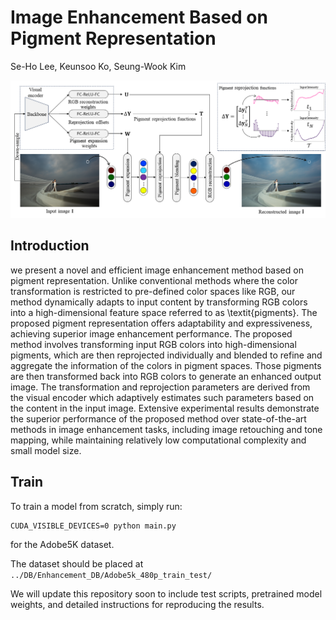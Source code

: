 # Image Enhancement Based on Pigment Representation


Se-Ho Lee, Keunsoo Ko, Seung-Wook Kim

![Example 1](./framework.png)



## Introduction
we present a novel and efficient image enhancement method based on pigment representation. Unlike conventional methods where the color transformation is restricted to pre-defined color spaces like RGB, our method dynamically adapts to input content by transforming RGB colors into a high-dimensional feature space referred to as \textit{pigments}. The proposed pigment representation offers adaptability and expressiveness, achieving superior image enhancement performance. The proposed method involves transforming input RGB colors into high-dimensional pigments, which are then reprojected individually and blended to refine and aggregate the information of the colors in pigment spaces. Those pigments are then transformed back into RGB colors to generate an enhanced output image. The transformation and reprojection parameters are derived from the visual encoder which adaptively estimates such parameters based on the content in the input image. Extensive experimental results demonstrate the superior performance of the proposed method over state-of-the-art methods in image enhancement tasks, including image retouching and tone mapping, while maintaining relatively low computational complexity and small model size.


## Train
To train a model from scratch, simply run:

```
CUDA_VISIBLE_DEVICES=0 python main.py
```
for the Adobe5K dataset.

The dataset should be placed at `../DB/Enhancement_DB/Adobe5k_480p_train_test/`

We will update this repository soon to include test scripts, pretrained model weights, and detailed instructions for reproducing the results.
